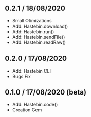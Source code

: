 ## 0.2.1 / 18/08/2020
* Small Otimizations
* Add: Hastebin.download()
* Add: Hastebin.run()
* Add: Hastebin.sendFile()
* Add: Hastebin.readRaw()
## 0.2.0 / 17/08/2020 
* Add: Hastebin CLI
* Bugs Fix
## 0.1.0 / 17/08/2020 (beta)
* Add: Hastebin.code()
* Creation Gem